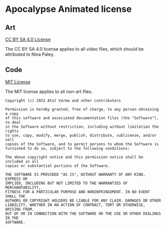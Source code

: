 # Apocalypse Animated license

## Art

[CC BY SA 4.0 License][cc-by-sa]

The CC BY SA 4.0 license applies to all video files, which should be attributed
to Nina Paley.

[cc-by-sa]: https://creativecommons.org/licenses/by-sa/4.0/

## Code

[MIT License][mit]

The MIT license applies to all non-art files.

```
Copyright (c) 2022 Atul Varma and other contributors

Permission is hereby granted, free of charge, to any person obtaining a copy
of this software and associated documentation files (the "Software"), to deal
in the Software without restriction, including without limitation the rights
to use, copy, modify, merge, publish, distribute, sublicense, and/or sell
copies of the Software, and to permit persons to whom the Software is
furnished to do so, subject to the following conditions:

The above copyright notice and this permission notice shall be included in all
copies or substantial portions of the Software.

THE SOFTWARE IS PROVIDED "AS IS", WITHOUT WARRANTY OF ANY KIND, EXPRESS OR
IMPLIED, INCLUDING BUT NOT LIMITED TO THE WARRANTIES OF MERCHANTABILITY,
FITNESS FOR A PARTICULAR PURPOSE AND NONINFRINGEMENT. IN NO EVENT SHALL THE
AUTHORS OR COPYRIGHT HOLDERS BE LIABLE FOR ANY CLAIM, DAMAGES OR OTHER
LIABILITY, WHETHER IN AN ACTION OF CONTRACT, TORT OR OTHERWISE, ARISING FROM,
OUT OF OR IN CONNECTION WITH THE SOFTWARE OR THE USE OR OTHER DEALINGS IN THE
SOFTWARE.
```

[mit]: https://opensource.org/licenses/MIT
